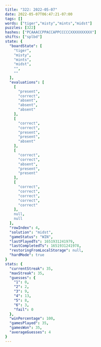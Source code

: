 ```yaml
---
title: "322: 2022-05-07"
date: 2022-05-07T06:47:21-07:00
tags: []
words: ["tiger","misty","mints","midst"]
puzzles: [322]
hashes: ["PCAAACCPPACCAPPCCCCCXXXXXXXXXX"]
shifts: ["splbd"]
state: {
  "boardState": [
    "tiger",
    "misty",
    "mints",
    "midst",
    "",
    ""
  ],
  "evaluations": [
    [
      "present",
      "correct",
      "absent",
      "absent",
      "absent"
    ],
    [
      "correct",
      "correct",
      "present",
      "present",
      "absent"
    ],
    [
      "correct",
      "correct",
      "absent",
      "present",
      "present"
    ],
    [
      "correct",
      "correct",
      "correct",
      "correct",
      "correct"
    ],
    null,
    null
  ],
  "rowIndex": 4,
  "solution": "midst",
  "gameStatus": "WIN",
  "lastPlayedTs": 1651931241979,
  "lastCompletedTs": 1651931241978,
  "restoringFromLocalStorage": null,
  "hardMode": true
}
stats: {
  "currentStreak": 35,
  "maxStreak": 35,
  "guesses": {
    "1": 0,
    "2": 2,
    "3": 9,
    "4": 13,
    "5": 8,
    "6": 3,
    "fail": 0
  },
  "winPercentage": 100,
  "gamesPlayed": 35,
  "gamesWon": 35,
  "averageGuesses": 4
}
---
```


<!-- more -->
